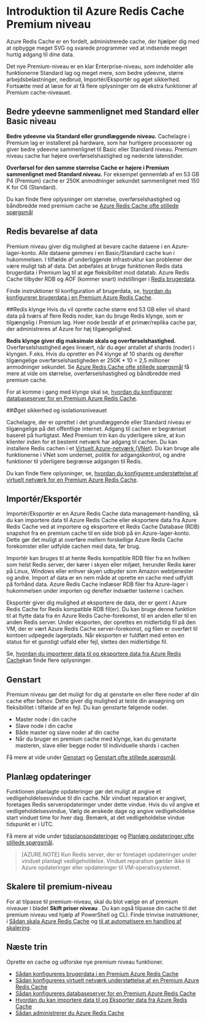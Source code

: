 <properties 
    pageTitle="Introduktion til Azure Redis Cache Premium niveau | Microsoft Azure" 
    description="Lær, hvordan du kan oprette og administrere Redis brugerdata Redis klynge, og VNET understøttelse af din Premium niveau Azure Redis Cache forekomster" 
    services="redis-cache" 
    documentationCenter="" 
    authors="steved0x" 
    manager="douge" 
    editor=""/>

<tags 
    ms.service="cache" 
    ms.workload="tbd" 
    ms.tgt_pltfrm="cache-redis" 
    ms.devlang="na" 
    ms.topic="article" 
    ms.date="09/15/2016" 
    ms.author="sdanie"/>

# <a name="introduction-to-the-azure-redis-cache-premium-tier"></a>Introduktion til Azure Redis Cache Premium niveau
Azure Redis Cache er en fordelt, administrerede cache, der hjælper dig med at opbygge meget SVG og svarede programmer ved at indsende meget hurtig adgang til dine data. 

Det nye Premium-niveau er en klar Enterprise-niveau, som indeholder alle funktionerne Standard lag og meget mere, som bedre ydeevne, større arbejdsbelastninger, nedbrud, Importér/Eksportér og øget sikkerhed. Fortsætte med at læse for at få flere oplysninger om de ekstra funktioner af Premium cache-niveauet.

## <a name="better-performance-compared-to-standard-or-basic-tier"></a>Bedre ydeevne sammenlignet med Standard eller Basic niveau
**Bedre ydeevne via Standard eller grundlæggende niveau.** Cachelagre i Premium lag er installeret på hardware, som har hurtigere processorer og giver bedre ydeevne sammenlignet til Basic eller Standard niveau. Premium niveau cache har højere overførselshastighed og nederste latenstider. 

**Overførsel for den samme størrelse Cache er højere i Premium sammenlignet med Standard niveau.** For eksempel gennemløb af en 53 GB P4 (Premium) cache er 250K anmodninger sekundet sammenlignet med 150 K for C6 (Standard).

Du kan finde flere oplysninger om størrelse, overførselshastighed og båndbredde med premium cache se [Azure Redis Cache ofte stillede spørgsmål](cache-faq.md#what-redis-cache-offering-and-size-should-i-use)

## <a name="redis-data-persistence"></a>Redis bevarelse af data
Premium niveau giver dig mulighed at bevare cache dataene i en Azure-lager-konto. Alle dataene gemmes i en Basic/Standard cache kun i hukommelsen. I tilfælde af underliggende infrastruktur kan problemer der være muligt tab af data. Det anbefales at bruge funktionen Redis data brugerdata i Premium lag til at øge fleksibilitet mod datatab. Azure Redis Cache tilbyder RDB og AOF (kommer snart) indstillinger i [Redis brugerdata](http://redis.io/topics/persistence). 

Finde instruktioner til konfiguration af brugerdata, se, [hvordan du konfigurerer brugerdata i en Premium Azure Redis Cache](cache-how-to-premium-persistence.md).

##<a name="redis-cluster"></a>Redis klynge
Hvis du vil oprette cache større end 53 GB eller vil shard data på tværs af flere Redis noder, kan du bruge Redis klynge, som er tilgængelig i Premium lag. Hver node består af et primær/replika cache par, der administreres af Azure for høj tilgængelighed. 

**Redis klynge giver dig maksimale skala og overførselshastighed.** Overførselshastighed øges lineært, når du øger antallet af shards (noder) i klyngen. F.eks. Hvis du opretter en P4 klynge af 10 shards og derefter tilgængelige overførselshastigheden er 250K * 10 = 2,5 millioner anmodninger sekundet. Se [Azure Redis Cache ofte stillede spørgsmål](cache-faq.md#what-redis-cache-offering-and-size-should-i-use) få mere at vide om størrelse, overførselshastighed og båndbredde med premium cache.

For at komme i gang med klynge skal se, [hvordan du konfigurerer databaseserver for en Premium Azure Redis Cache](cache-how-to-premium-clustering.md).

##<a name="enhanced-security-and-isolation"></a>Øget sikkerhed og isolationsniveauet

Cachelagre, der er oprettet i det grundlæggende eller Standard niveau er tilgængelige på det offentlige internet. Adgang til cachen er begrænset baseret på hurtigtast. Med Premium trin kan du yderligere sikre, at kun klienter inden for et bestemt netværk har adgang til cachen. Du kan installere Redis cachen i et [Virtuelt Azure-netværk (VNet)](https://azure.microsoft.com/services/virtual-network/). Du kan bruge alle funktionerne i VNet som undernet, politik for adgangskontrol, og andre funktioner til yderligere begrænse adgangen til Redis.

Du kan finde flere oplysninger, se, [hvordan du konfigurere understøttelse af virtuelt netværk for en Premium Azure Redis Cache](cache-how-to-premium-vnet.md).

## <a name="importexport"></a>Importér/Eksportér

Importér/Eksportér er en Azure Redis Cache data management-handling, så du kan importere data til Azure Redis Cache eller eksportere data fra Azure Redis Cache ved at importere og eksportere et Redis Cache Database (RDB) snapshot fra en premium cache til en side blob på en Azure-lager-konto. Dette gør det muligt at overføre mellem forskellige Azure Redis Cache forekomster eller udfylde cachen med data, før brug.

Importér kan bruges til at hente Redis kompatible RDB filer fra en hvilken som helst Redis server, der kører i skyen eller miljøet, herunder Redis kører på Linux, Windows eller enhver skyen udbyder som Amazon webtjenester og andre. Import af data er en nem måde at oprette en cache med udfyldt på forhånd data. Azure Redis Cache indlæser RDB filer fra Azure-lager i hukommelsen under importen og derefter indsætter tasterne i cachen.

Eksportér giver dig mulighed at eksportere de data, der er gemt i Azure Redis Cache for Redis kompatible RDB fil(er). Du kan bruge denne funktion til at flytte data fra én Azure Redis Cache-forekomst, til en anden eller til en anden Redis server. Under eksporten, der oprettes en midlertidig fil på den VM, der er vært Azure Redis Cache server-forekomst, og filen er overført til kontoen udpegede lagerplads. Når eksporten er fuldført med enten en status for et gunstigt udfald eller fejl, slettes den midlertidige fil.

Se, [hvordan du importerer data til og eksportere data fra Azure Redis Cache](cache-how-to-import-export-data.md)kan finde flere oplysninger.

## <a name="reboot"></a>Genstart

Premium niveau gør det muligt for dig at genstarte en eller flere noder af din cache efter behov. Dette giver dig mulighed at teste din ansøgning om fleksibilitet i tilfælde af en fejl. Du kan genstarte følgende noder.

-   Master node i din cache
-   Slave node i din cache
-   Både master og slave noder af din cache
-   Når du bruger en premium cache med klynge, kan du genstarte masteren, slave eller begge noder til individuelle shards i cachen

Få mere at vide under [Genstart](cache-administration.md#reboot) og [Genstart ofte stillede spørgsmål](cache-administration.md#reboot-faq).

## <a name="schedule-updates"></a>Planlæg opdateringer

Funktionen planlagte opdateringer gør det muligt at angive et vedligeholdelsesvindue til din cache. Når vinduet reparation er angivet, foretages Redis serveropdateringer under dette vindue. Hvis du vil angive et vedligeholdelsesvindue, Vælg de ønskede dage og angive vedligeholdelse start vinduet time for hver dag. Bemærk, at det vedligeholdelse vindue tidspunkt er i UTC. 

Få mere at vide under [tidsplansopdateringer](cache-administration.md#schedule-updates) og [Planlæg opdateringer ofte stillede spørgsmål](cache-administration.md#schedule-updates-faq).

>[AZURE.NOTE] Kun Redis server, der er foretaget opdateringer under vinduet planlagt vedligeholdelse. Vinduet reparation gælder ikke til Azure opdateringer eller opdateringer til VM-operativsystemet.

## <a name="to-scale-to-the-premium-tier"></a>Skalere til premium-niveau

For at tilpasse til premium-niveau, skal du blot vælge en af premium niveauer i bladet **Skift priser niveau** . Du kan også tilpasse din cache til det premium niveau ved hjælp af PowerShell og CLI. Finde trinvise instruktioner, i [Sådan skala Azure Redis Cache](cache-how-to-scale.md) og [til at automatisere en handling af skalering](cache-how-to-scale.md#how-to-automate-a-scaling-operation).

## <a name="next-steps"></a>Næste trin

Oprette en cache og udforske nye premium niveau funktioner.

-   [Sådan konfigureres brugerdata i en Premium Azure Redis Cache](cache-how-to-premium-persistence.md)
-   [Sådan konfigureres virtuelt netværk understøttelse af en Premium Azure Redis Cache](cache-how-to-premium-vnet.md)
-   [Sådan konfigureres databaseserver for en Premium Azure Redis Cache](cache-how-to-premium-clustering.md)
-   [Hvordan du kan importere data til og Eksporter data fra Azure Redis Cache](cache-how-to-import-export-data.md)
-   [Sådan administrerer du Azure Redis Cache](cache-administration.md)
  

